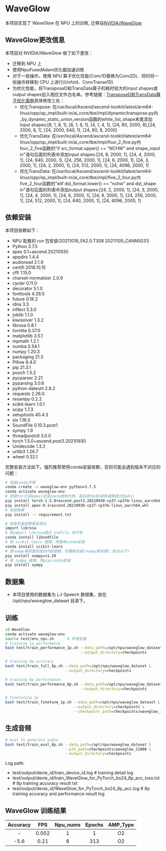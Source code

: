 # WaveGlow

本项目实现了 WaveGlow 在 NPU 上的训练, 迁移自[NVIDIA/WaveGlow](https://github.com/NVIDIA/waveglow)

## WaveGlow更改信息

本项目对 NVIDIA/WaveGlow 做了如下更改：
- 迁移到 NPU 上
- 使用NpuFusedAdam优化器加速训练
- 对于一些操作，使用 NPU 算子优化性能(Conv1D替换为Conv2D)、同时将一些操作转移到 CPU 上进行(Unfold、ConvTranse1D)
- 为优化性能，将TransposeD和TransData算子的耗时较大的input shapes或output shapes加入相应文件白名单。参考链接：[TransposeD和TransData算子优化案例](https://gitee.com/wangjiangben_hw/ascend-pytorch-crowdintelligence-doc/blob/master/pytorch-train-guide/TransposeD%E5%92%8CTransData%E7%AE%97%E5%AD%90%E4%BC%98%E5%8C%96%E6%A1%88%E4%BE%8B.docx)具体修改三处：
    - 优化Transpose: 在/usr/local/Ascend/ascend-toolkit/latest/arm64-linux/opp/op_impl/built-in/ai_core/tbe/impl/dynamic/transpose.py内_by_dynamic_static_union_version函数的white_list_shape末尾添加input shapes:[8, 1, 8, 1], [6, 1, 6, 1], [4, 1, 4, 1], [24, 80, 2000, 8],[24, 2000, 8, 1], [24, 2000, 640, 1], [24, 80, 8, 2000]
    - 优化TransData: 在/usr/local/Ascend/ascend-toolkit/latest/arm64-linux/opp/op_impl/built-in/ai_core/tbe/impl/four_2_five.py内four_2_five函数的"if src_format.upper() == "NCHW" and shape_input in"语句后面的列表中添加input shapes:[24, 8, 2000, 1], [24, 4, 2000, 1], [24, 640, 2000, 1], [24, 256, 2000, 1], [24, 6, 2000, 1], [24, 3, 2000, 1], [24, 2, 2000, 1], [24, 512, 2000, 1], [24, 4096, 2000, 1]
    - 优化TransData: 在/usr/local/Ascend/ascend-toolkit/latest/arm64-linux/opp/op_impl/built-in/ai_core/tbe/impl/five_2_four.py内five_2_four函数的"elif dst_format.lower() == "nchw" and dst_shape in"语句后面的列表中添加output shapes:[24, 2, 2000, 1], [24, 3, 2000, 1], [24, 4, 2000, 1], [24, 6, 2000, 1], [24, 8, 2000, 1], [24, 256, 2000, 1], [24, 512, 2000, 1], [24, 640, 2000, 1], [24, 4096, 2000, 1]

## 依赖安装
本项目依赖如下：
- NPU 配套的 run 包安装(20211018_FA2.0.T308  20211105_CANN5031)
- Python 3.7.5
- apex               0.1+ascend.20210930
- appdirs            1.4.4
- audioread          2.1.9
- certifi            2018.10.15
- cffi               1.15.0
- charset-normalizer 2.0.9
- cycler             0.11.0
- decorator          5.1.0
- fonttools          4.28.5
- future             0.18.2
- idna               3.3
- inflect            5.3.0
- joblib             1.1.0
- kiwisolver         1.3.2
- librosa            0.8.1
- llvmlite           0.37.0
- matplotlib         3.5.1
- mpmath             1.2.1
- numba              0.54.1
- numpy              1.20.3
- packaging          21.3
- Pillow             8.4.0
- pip                21.3.1
- pooch              1.5.2
- pycparser          2.21
- pyparsing          3.0.6
- python-dateutil    2.8.2
- requests           2.26.0
- resampy            0.2.2
- scikit-learn       1.0.1
- scipy              1.7.3
- setuptools         40.4.3
- six                1.16.0
- SoundFile          0.10.3.post1
- sympy              1.9
- threadpoolctl      3.0.0
- torch              1.5.0+ascend.post3.20210930
- Unidecode          1.3.2
- urllib3            1.26.7
- wheel              0.32.1

完整安装方法如下。强烈推荐使用conda安装依赖，否则可能会遇到版本不对应的问题：
```bash
# 安装conda环境
conda create -n waveglow-env python=3.7.5
conda activate waveglow-env
# 安装torch和apex(这里以arm架构为例，若系统为x86架构请换成对应whl)
pip install torch-1.5.0+ascend.post3.20210930-cp37-cp37m-linux_aarch64.whl
pip install apex-0.1+ascend.20210930-cp37-cp37m-linux_aarch64.whl
# 安装依赖
pip install -r requirement.txt

# 检查安装依赖是否成功
import librosa
# 若import librosa提示 sndfile 找不到
conda install libsndfile
# 若 scikit-learn 报错，则使用conda安装
conda install scikit-learn
# 若numpy被前面安装的内容更新，则重新安装(numpy版本需1.20及以下)
pip install numpy==1.20
# 若 sympy 报错，则pip/conda安装
pip install sympy
```

## 数据集
- 本项目使用的数据集为 LJ-Speech 数据集，放在 /opt/npu/waveglow_dataset 目录下。

## 训练

```bash
cd WaveGlow
conda activate waveglow-env
source test/env_npu.sh      # 环境变量
# training 1p performance
bash test/train_performance_1p.sh --data_path=/opt/npu/waveglow_dataset \
                                  --output_directory=checkpoints

# training 8p accuracy
bash test/train_full_8p.sh --data_path=/opt/npu/waveglow_dataset \
                           --output_directory=checkpoints

# training 8p performance
bash test/train_performance_8p.sh --data_path=/opt/npu/waveglow_dataset \
                                  --output_directory=checkpoints

# finetuning 1p
bash test/train_finetune_1p.sh --data_path=/opt/npu/waveglow_dataset \
                               --output_directory=checkpoints \
                               --checkpoint_path=checkpoints/waveglow_1000
```
## 生成音频
```bash
# eval to generate audio
bash test/train_eval_8p.sh --data_path=/opt/npu/waveglow_dataset \
                           --pth_path=checkpoints/waveglow_21000 \
                           --output_directory=checkpoints
```

Log path:
- test/output/devie_id/train_device_id.log           # training detail log
- test/output/devie_id/train_WaveGlow_for_PyTorch_bs24_8p_acc_loss.txt  # 8p training accuracy result txt
- test/output/devie_id/WaveGlow_for_PyTorch_bs24_8p_acc.log   # 8p training accuracy and performance result log

## WaveGlow 训练结果

| Accuracy |    FPS    | Npu_nums | Epochs   | AMP_Type |
| :------: | :------:  | :------: | :------: | :------: |
| -        | 0.002     | 1        | 1        | O2       |
| -5.6     | 0.21      | 8        | 313      | O2       |
